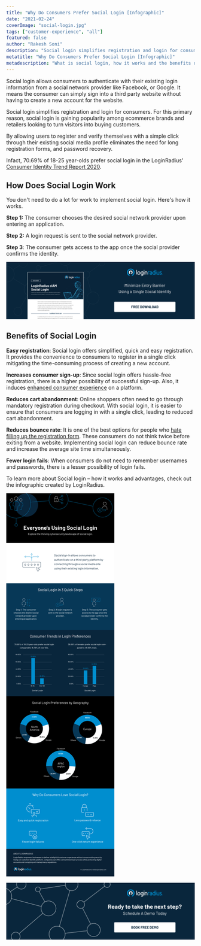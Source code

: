 ```yaml
---
title: "Why Do Consumers Prefer Social Login [Infographic]"
date: "2021-02-24"
coverImage: "social-login.jpg"
tags: ["customer-experience", "all"]
featured: false
author: "Rakesh Soni"
description: "Social login simplifies registration and login for consumers. For this primary reason, social login is gaining popularity among ecommerce brands and retailers looking to turn visitors into buying customers."
metatitle: "Why Do Consumers Prefer Social Login [Infographic]"
metadescription: "What is social login, how it works and the benefits of social login. Learn why businesses should add social login for consumers to register with this infographic."
---
```


Social login allows consumers to authenticate with their existing login information from a social network provider like Facebook, or Google. It means the consumer can simply sign into a third party website without having to create a new account for the website. 

Social login simplifies registration and login for consumers. For this primary reason, social login is gaining popularity among ecommerce brands and retailers looking to turn visitors into buying customers. 

By allowing users to register and verify themselves with a simple click through their existing social media profile eliminates the need for long registration forms, and password recovery. 

Infact, 70.69% of 18-25 year-olds prefer social login in the LoginRadius' [Consumer Identity Trend Report 2020](https://www.loginradius.com/resource/digital-identity-trends-2020/). 


## How Does Social Login Work

You don't need to do a lot for work to implement social login. Here's how it works. 

**Step 1:** The consumer chooses the desired social network provider upon entering an application.

**Step 2:** A login request is sent to the social network provider.

**Step 3**: The consumer gets access to the app once the social provider confirms the identity.


[![social-login-datasheet](social-login-datasheet.png)](https://www.loginradius.com/resource/loginradius-ciam-social-login/)


## Benefits of Social Login

**Easy registration**: Social login offers simplified, quick and easy registration. It provides the convenience to consumers to register in a single click mitigating the time-consuming process of creating a new account. 

**Increases consumer sign-up**: Since social login offers hassle-free registration, there is a higher possibility of successful sign-up. Also, it induces [enhanced consumer experience](https://www.loginradius.com/blog/fuel/2020/05/customer-experience-retail-industry/) on a platform. 

**Reduces cart abandonment**: Online shoppers often need to go through mandatory registration during checkout. With social login, it is easier to ensure that consumers are logging in with a single click, leading to reduced cart abandonment. 

**Reduces bounce rate**: It is one of the best options for people who [hate filling up the registration form](https://www.loginradius.com/blog/start-with-identity/2021/01/user-onboarding-revamp-application/). These consumers do not think twice before exiting from a website. Implementing social login can reduce bounce rate and increase the average site time simultaneously. 

**Fewer login fails**: When consumers do not need to remember usernames and passwords, there is a lesser possibility of login fails. 

To learn more about Social login – how it works and advantages, check out the infographic created by LoginRadius.


![social-login-infographic](social-login-infographic.png)

[![LoginRadius Book a Demo](Book-a-demo.png)](https://www.loginradius.com/book-a-demo/)
